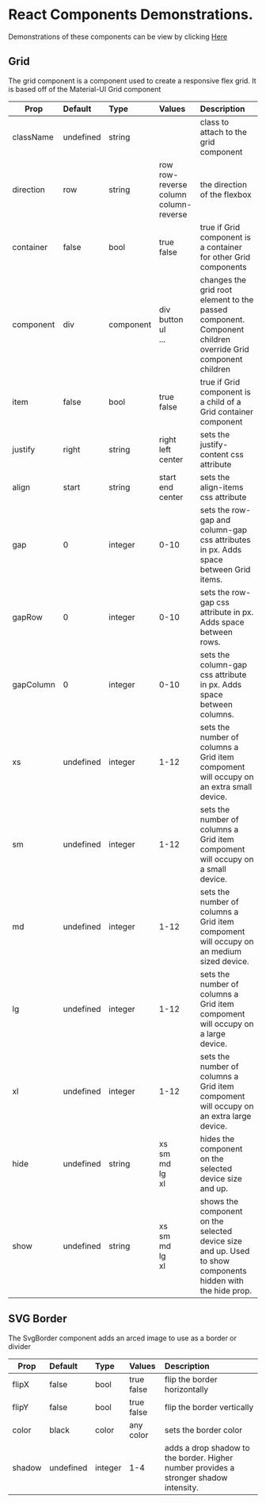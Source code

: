 # React Components Demonstrations.

Demonstrations of these components can be view by clicking [Here](https://demonstrations.lotwebdesign.com)

## Grid
<p>The grid component is a component used to create a responsive flex grid.  It is based off of the Material-UI Grid component</p>

| Prop | Default | Type | Values | Description
|---| :---| :---| :--- | :---|
| className | undefined | string | | class to attach to the grid component
| direction | row | string| row </br> row-reverse </br> column </br> column-reverse | the direction of the flexbox
|  container | false | bool | true </br> false | true if Grid component is a container for other Grid components
| component | div | component | div<br/>button<br/>ul<br/>... | changes the grid root element to the passed component.  Component children override Grid component children 
| item | false | bool | true </br> false | true if Grid component is a child of a Grid container component
| justify | right | string | right <br/>left<br/>center<br/> | sets the justify-content css attribute
| align | start | string | start<br/>end<br/>center<br/> | sets the align-items css attribute
| gap | 0 | integer | 0-10 | sets the row-gap and column-gap css attributes in px.  Adds space between Grid items.
| gapRow | 0 | integer | 0-10 | sets the row-gap css attribute in px.  Adds space between rows.
| gapColumn | 0 | integer | 0-10 | sets the column-gap css attribute in px.  Adds space between columns.
| xs | undefined | integer | 1-12 | sets the number of columns a Grid item compoment will occupy on an extra small device.  
| sm | undefined | integer | 1-12 | sets the number of columns a Grid item compoment will occupy on a small device.  
| md | undefined | integer | 1-12 | sets the number of columns a Grid item compoment will occupy on an medium sized device. 
| lg | undefined | integer | 1-12 | sets the number of columns a Grid item compoment will occupy on a large device.  
| xl | undefined | integer | 1-12 | sets the number of columns a Grid item compoment will occupy on an extra large device.  
| hide | undefined | string | xs<br/>sm<br/>md<br/>lg<br/>xl<br/> | hides the component on the selected device size and up.
| show | undefined | string | xs<br/>sm<br/>md<br/>lg<br/>xl<br/> | shows the component on the selected device size and up.  Used to show components hidden with the hide prop.

## SVG Border
<p>The SvgBorder component adds an arced image to use as a border or divider</p>

Prop | Default | Type | Values | Description
|---| :---| :--- | :--- |:---|
flipX | false | bool | true <br/> false | flip the border horizontally
flipY | false | bool | true <br/> false | flip the border vertically
color | black | color | any color | sets the border color
shadow | undefined | integer | 1-4 | adds a drop shadow to the border.  Higher number provides a stronger shadow intensity.
